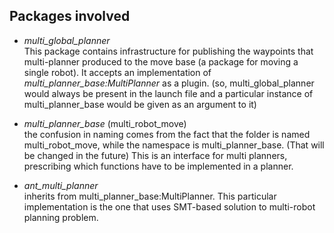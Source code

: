 ## Packages involved

- *multi\_global\_planner* <br/>
This package contains infrastructure for publishing the waypoints that multi-planner produced to the move base (a package for moving a single robot).
It accepts an implementation of *multi\_planner\_base:MultiPlanner* as a plugin. (so, multi\_global\_planner would always be present in the launch file and a particular instance
of multi\_planner\_base would be given as an argument to it)

- *multi\_planner\_base* (multi\_robot\_move) <br/>
the confusion in naming comes from the fact that the folder is named multi\_robot\_move, while the namespace is multi\_planner\_base. (That will be changed in the future)
This is an interface for multi planners, prescribing which functions have to be implemented in a planner.

- *ant\_multi\_planner* <br />
inherits from multi\_planner\_base:MultiPlanner. This particular implementation is the one that uses SMT-based solution to multi-robot planning problem.
